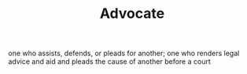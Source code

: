 ---
title: Advocate
letter: A
permalink: "/definitions/advocate.html"
body: one who assists, defends, or pleads for another; one who renders legal advice
  and aid and pleads the cause of another before a court
published_at: '2018-07-07'
layout: post
---